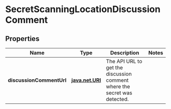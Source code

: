 
# SecretScanningLocationDiscussionComment

## Properties
Name | Type | Description | Notes
------------ | ------------- | ------------- | -------------
**discussionCommentUrl** | [**java.net.URI**](java.net.URI.md) | The API URL to get the discussion comment where the secret was detected. | 



